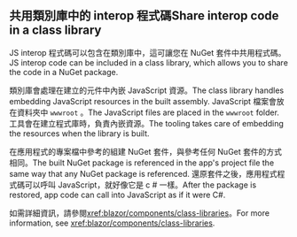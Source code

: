 ## <a name="share-interop-code-in-a-class-library"></a><span data-ttu-id="e3b36-101">共用類別庫中的 interop 程式碼</span><span class="sxs-lookup"><span data-stu-id="e3b36-101">Share interop code in a class library</span></span>

<span data-ttu-id="e3b36-102">JS interop 程式碼可以包含在類別庫中，這可讓您在 NuGet 套件中共用程式碼。</span><span class="sxs-lookup"><span data-stu-id="e3b36-102">JS interop code can be included in a class library, which allows you to share the code in a NuGet package.</span></span>

<span data-ttu-id="e3b36-103">類別庫會處理在建立的元件中內嵌 JavaScript 資源。</span><span class="sxs-lookup"><span data-stu-id="e3b36-103">The class library handles embedding JavaScript resources in the built assembly.</span></span> <span data-ttu-id="e3b36-104">JavaScript 檔案會放在資料夾中 `wwwroot` 。</span><span class="sxs-lookup"><span data-stu-id="e3b36-104">The JavaScript files are placed in the `wwwroot` folder.</span></span> <span data-ttu-id="e3b36-105">工具會在建立程式庫時，負責內嵌資源。</span><span class="sxs-lookup"><span data-stu-id="e3b36-105">The tooling takes care of embedding the resources when the library is built.</span></span>

<span data-ttu-id="e3b36-106">在應用程式的專案檔中參考的組建 NuGet 套件，與參考任何 NuGet 套件的方式相同。</span><span class="sxs-lookup"><span data-stu-id="e3b36-106">The built NuGet package is referenced in the app's project file the same way that any NuGet package is referenced.</span></span> <span data-ttu-id="e3b36-107">還原套件之後，應用程式程式碼可以呼叫 JavaScript，就好像它是 c # 一樣。</span><span class="sxs-lookup"><span data-stu-id="e3b36-107">After the package is restored, app code can call into JavaScript as if it were C#.</span></span>

<span data-ttu-id="e3b36-108">如需詳細資訊，請參閱<xref:blazor/components/class-libraries>。</span><span class="sxs-lookup"><span data-stu-id="e3b36-108">For more information, see <xref:blazor/components/class-libraries>.</span></span>
